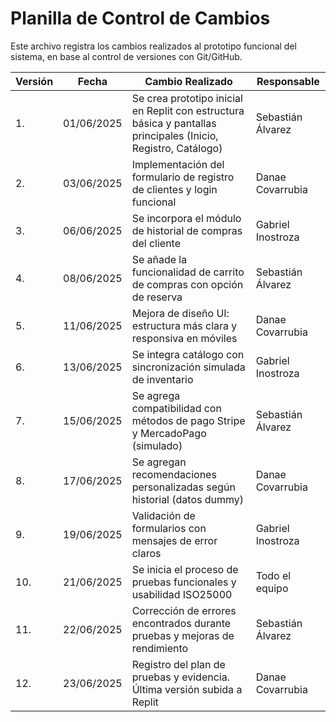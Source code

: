 #  Planilla de Control de Cambios  

Este archivo registra los cambios realizados al prototipo funcional del sistema, en base al control de versiones con Git/GitHub.

| Versión | Fecha      | Cambio Realizado                                                                                               | Responsable       |
| ------- | ---------- | -------------------------------------------------------------------------------------------------------------- | ----------------- |
| 1.     | 01/06/2025 | Se crea prototipo inicial en Replit con estructura básica y pantallas principales (Inicio, Registro, Catálogo) | Sebastián Álvarez |
| 2.    | 03/06/2025 | Implementación del formulario de registro de clientes y login funcional                                        | Danae Covarrubia  |
| 3.    | 06/06/2025 | Se incorpora el módulo de historial de compras del cliente                                                     | Gabriel Inostroza |
| 4.    | 08/06/2025 | Se añade la funcionalidad de carrito de compras con opción de reserva                                          | Sebastián Álvarez |
| 5.    | 11/06/2025 | Mejora de diseño UI: estructura más clara y responsiva en móviles                                              | Danae Covarrubia  |
| 6.    | 13/06/2025 | Se integra catálogo con sincronización simulada de inventario                                                  | Gabriel Inostroza |
| 7.    | 15/06/2025 | Se agrega compatibilidad con métodos de pago Stripe y MercadoPago (simulado)                                   | Sebastián Álvarez |
| 8.    | 17/06/2025 | Se agregan recomendaciones personalizadas según historial (datos dummy)                                        | Danae Covarrubia  |
| 9.    | 19/06/2025 | Validación de formularios con mensajes de error claros                                                         | Gabriel Inostroza |
| 10.   | 21/06/2025 | Se inicia el proceso de pruebas funcionales y usabilidad ISO25000                                              | Todo el equipo    |
| 11.   | 22/06/2025 | Corrección de errores encontrados durante pruebas y mejoras de rendimiento                                     | Sebastián Álvarez |
| 12.   | 23/06/2025 | Registro del plan de pruebas y evidencia. Última versión subida a Replit                                       | Danae Covarrubia  |





